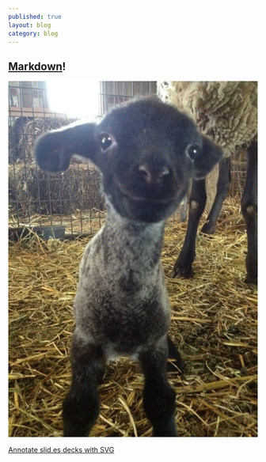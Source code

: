 ```yaml
---
published: true
layout: blog
category: blog
---
```


## [Markdown](http://daringfireball.net/projects/markdown/)!

![Sheeps!](/media/4BPDhRM.jpg)

[Annotate slid.es decks with SVG](/2013/07/09/annotate-slid-es-decks-with-svg/)

